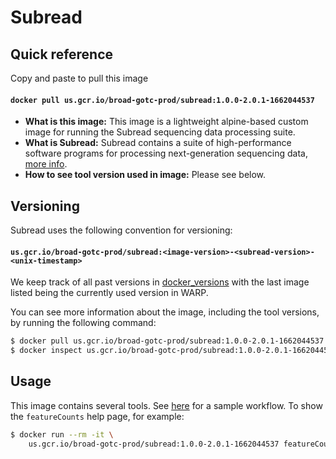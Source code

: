 # Subread

## Quick reference

Copy and paste to pull this image

#### `docker pull us.gcr.io/broad-gotc-prod/subread:1.0.0-2.0.1-1662044537`


- __What is this image:__ This image is a lightweight alpine-based custom image for running the Subread sequencing data processing suite.
- __What is Subread:__  Subread contains a suite of high-performance software programs for processing next-generation sequencing data, [more info](http://subread.sourceforge.net).
- __How to see tool version used in image:__ Please see below.

## Versioning

Subread uses the following convention for versioning:

#### `us.gcr.io/broad-gotc-prod/subread:<image-version>-<subread-version>-<unix-timestamp>`


We keep track of all past versions in [docker_versions](docker_versions.tsv) with the last image listed being the currently used version in WARP.

You can see more information about the image, including the tool versions, by running the following command:

```bash
$ docker pull us.gcr.io/broad-gotc-prod/subread:1.0.0-2.0.1-1662044537
$ docker inspect us.gcr.io/broad-gotc-prod/subread:1.0.0-2.0.1-1662044537
```

## Usage

This image contains several tools. See [here](http://subread.sourceforge.net/subread.html) for a sample workflow.
To show the `featureCounts` help page, for example:

```bash
$ docker run --rm -it \
    us.gcr.io/broad-gotc-prod/subread:1.0.0-2.0.1-1662044537 featureCounts
```